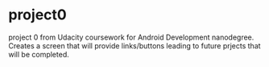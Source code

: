 # project0
project 0 from Udacity coursework for Android Development nanodegree.
Creates a screen that will provide links/buttons leading to future prjects that will be completed.
